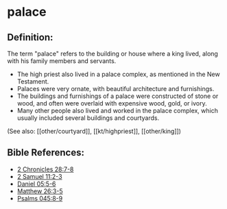 # palace #

## Definition: ##

The term "palace" refers to the building or house where a king lived, along with his family members and servants.

* The high priest also lived in a palace complex, as mentioned in the New Testament.
* Palaces were very ornate, with beautiful architecture and furnishings.
* The buildings and furnishings of a palace were constructed of stone or wood, and often were overlaid with expensive wood, gold, or ivory.
* Many other people also lived and worked in the palace complex, which usually included several buildings and courtyards.

(See also: [[other/courtyard]], [[kt/highpriest]], [[other/king]])

## Bible References: ##

* [2 Chronicles 28:7-8](en/tn/2ch/help/28/07)
* [2 Samuel 11:2-3](en/tn/2sa/help/11/02)
* [Daniel 05:5-6](en/tn/dan/help/05/05)
* [Matthew 26:3-5](en/tn/mat/help/26/03)
* [Psalms 045:8-9](en/tn/psa/help/45/08)